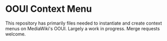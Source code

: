 # OOUI Context Menu

This repository has primarily files needed to instantiate and create context menus on MediaWiki's OOUI. Largely a work in progress. Merge requests welcome.
